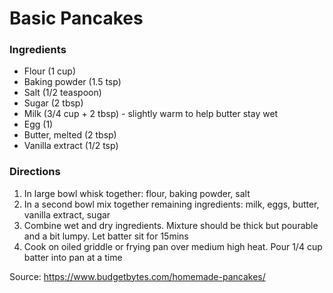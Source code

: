 # Basic Pancakes

### Ingredients

- Flour (1 cup)
- Baking powder (1.5 tsp)
- Salt (1/2 teaspoon)
- Sugar (2 tbsp)
- Milk (3/4 cup + 2 tbsp) - slightly warm to help butter stay wet
- Egg (1)
- Butter, melted (2 tbsp)
- Vanilla extract (1/2 tsp)

### Directions

1. In large bowl whisk together: flour, baking powder, salt
1. In a second bowl mix together remaining ingredients: milk, eggs, butter, vanilla extract, sugar
1. Combine wet and dry ingredients. Mixture should be thick but pourable and a bit lumpy. Let batter sit for 15mins
3. Cook on oiled griddle or frying pan over medium high heat. Pour 1/4 cup batter into pan at a time



Source: https://www.budgetbytes.com/homemade-pancakes/
